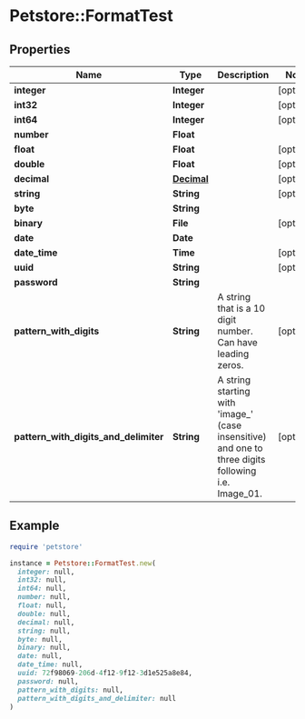 # Petstore::FormatTest

## Properties

| Name | Type | Description | Notes |
| ---- | ---- | ----------- | ----- |
| **integer** | **Integer** |  | [optional] |
| **int32** | **Integer** |  | [optional] |
| **int64** | **Integer** |  | [optional] |
| **number** | **Float** |  |  |
| **float** | **Float** |  | [optional] |
| **double** | **Float** |  | [optional] |
| **decimal** | [**Decimal**](Decimal.md) |  | [optional] |
| **string** | **String** |  | [optional] |
| **byte** | **String** |  |  |
| **binary** | **File** |  | [optional] |
| **date** | **Date** |  |  |
| **date_time** | **Time** |  | [optional] |
| **uuid** | **String** |  | [optional] |
| **password** | **String** |  |  |
| **pattern_with_digits** | **String** | A string that is a 10 digit number. Can have leading zeros. | [optional] |
| **pattern_with_digits_and_delimiter** | **String** | A string starting with &#39;image_&#39; (case insensitive) and one to three digits following i.e. Image_01. | [optional] |

## Example

```ruby
require 'petstore'

instance = Petstore::FormatTest.new(
  integer: null,
  int32: null,
  int64: null,
  number: null,
  float: null,
  double: null,
  decimal: null,
  string: null,
  byte: null,
  binary: null,
  date: null,
  date_time: null,
  uuid: 72f98069-206d-4f12-9f12-3d1e525a8e84,
  password: null,
  pattern_with_digits: null,
  pattern_with_digits_and_delimiter: null
)
```

